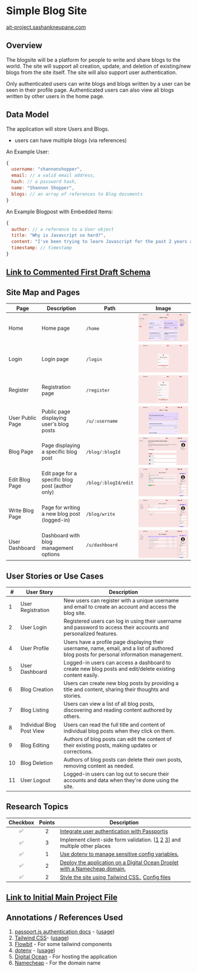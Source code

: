 # Simple Blog Site

[ait-project.sashankneupane.com](http://ait-project.sashankneupane.com)

## Overview

The blogsite will be a platform for people to write and share blogs to the world. The site will support all creation, update, and deletion of existing/new blogs from the site itself. The site will also support user authentication.

Only authenticated users can write blogs and blogs written by a user can be seen in their profile page. Authenticated users can also view all blogs written by other users in the home page.

## Data Model

The application will store Users and Blogs.

- users can have multiple blogs (via references)

An Example User:

```javascript
{
  username: "shannonshopper",
  email: // a valid email address,
  hash: // a password hash,
  name: "Shannon Shopper",
  blogs: // an array of references to Blog documents
}
```

An Example Blogpost with Embedded Items:

```javascript
{
  author: // a reference to a User object
  title: "Why is Javascript so hard?",
  content: "I've been trying to learn Javascript for the past 2 years and I still don't understand it."
  timestamp: // timestamp
}
```

## [Link to Commented First Draft Schema](db/models/Blogpost.mjs)

## Site Map and Pages

| Page             | Description                                      | Path                 | Image                                                    |
| ---------------- | ------------------------------------------------ | -------------------- | -------------------------------------------------------- |
| Home             | Home page                                        | `/home`              | ![Home Page](public/documentation/home.png)              |
| Login            | Login page                                       | `/login`             | ![Login Page](public/documentation/login.png)            |
| Register         | Registration page                                | `/register`          | ![Register Page](public/documentation/register.png)      |
| User Public Page | Public page displaying user's blog posts         | `/u/:username`       | ![User Public Page](public/documentation/username.png)   |
| Blog Page        | Page displaying a specific blog post             | `/blog/:blogId`      | ![Blog Page](public/documentation/blog-post.png)         |
| Edit Blog Page   | Edit page for a specific blog post (author only) | `/blog/:blogId/edit` | ![Edit Blog Page](public/documentation/blog-edit.png)    |
| Write Blog Page  | Page for writing a new blog post (logged-in)     | `/blog/write`        | ![Write Blog Page](public/documentation/blog-create.png) |
| User Dashboard   | Dashboard with blog management options           | `/u/dashboard`       | ![User Dashboard](public/documentation/dashboard.png)    |

## User Stories or Use Cases

| #   | User Story                | Description                                                                                                 |                             |
| --- | ------------------------- | ---------------------------------------------------------------------------------------------------------------------------------------- | --- |
| 1   | User Registration         | New users can register with a unique username and email to create an account and access the blog site.                                   |
| 2   | User Login                | Registered users can log in using their username and password to access their accounts and personalized features.                        |     |
| 4   | User Profile              | Users have a profile page displaying their username, name, email, and a list of authored blog posts for personal information management. |
| 5   | User Dashboard            | Logged-in users can access a dashboard to create new blog posts and edit/delete existing content easily.                                 |
| 6   | Blog Creation             | Users can create new blog posts by providing a title and content, sharing their thoughts and stories.                                    |
| 7   | Blog Listing              | Users can view a list of all blog posts, discovering and reading content authored by others.                                             |
| 8   | Individual Blog Post View | Users can read the full title and content of individual blog posts when they click on them.                                              |
| 9   | Blog Editing              | Authors of blog posts can edit the content of their existing posts, making updates or corrections.                                       |
| 10  | Blog Deletion             | Authors of blog posts can delete their own posts, removing content as needed.                                                            |
| 11  | User Logout               | Logged-in users can log out to secure their accounts and data when they're done using the site.                                          |

## Research Topics

| Checkbox | Points | Description                                                                |
| :------: | :----: | -------------------------------------------------------------------------- |
|    ✅    |   2    | [Integrate user authentication with Passportjs](https://github.com/nyu-csci-ua-0467-001-002-fall-2023/final-project-sashankneupane/blob/master/middlewares/auth.mjs#L9-L60)                              |
|    ✅    |   3    | Implement client-side form validation. [[1](https://github.com/nyu-csci-ua-0467-001-002-fall-2023/final-project-sashankneupane/blob/master/public/js/auth/registration.mjs#L37-L95) [2](https://github.com/nyu-csci-ua-0467-001-002-fall-2023/final-project-sashankneupane/blob/master/public/js/blogs/write-blog.mjs#L83-L92) [3](https://github.com/nyu-csci-ua-0467-001-002-fall-2023/final-project-sashankneupane/blob/master/public/js/blogs/edit-blog.mjs#L93-L103)] and multiple other places         |
|    ✅    |   1    | [Use dotenv to manage sensitive config variables.](https://github.com/nyu-csci-ua-0467-001-002-fall-2023/final-project-sashankneupane/blob/master/config.mjs#L1-L2)                        |
|    ✅    |   2    | [Deploy the application on a Digital Ocean Droplet with a Namecheap domain.](http://ait-project.sashankneupane.com) |
|    ✅    |   2    | [Style the site using Tailwind CSS.](./public/styles.css), [Config files](./tailwind.config.js)                      |

## [Link to Initial Main Project File](app.mjs)

## Annotations / References Used

1. [passport.js authentication docs](http://passportjs.org/docs) - ([usage](middlewares/auth.mjs))
2. [Tailwind CSS](https://tailwindcss.com)- ([usage](/tailwind.config.js#L1-L11))
3. [Flowbit](https://flowbite.com/docs/components/) - For some tailwind components
4. [dotenv](https://www.npmjs.com/package/dotenv) - ([usage](config.mjs#L1-L2))
5. [Digital Ocean](https://www.digitalocean.com/) - For hosting the application
6. [Namecheap](https://www.namecheap.com/) - For the domain name
